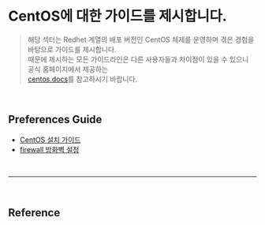 # CentOS에 대한 가이드를 제시합니다.
> 해당 섹터는 Redhet 계열의 배포 버전인 CentOS 체제를 운영하며 겪은 경험을 바탕으로 가이드를 제시합니다.  
때문에 제시하는 모든 가이드라인은 다른 사용자들과 차이점이 있을 수 있으니 공식 홈페이지에서 제공하는  
[centos.docs](https://docs.centos.org/en-US/docs/)를 참고하시기 바랍니다.  

<br/>

## Preferences Guide
- [CentOS 설치 가이드](https://github.com/ionio-dev/Dev-Docs/blob/master/OperatingSystem/Linux/Redhet/CentOS/Installation_Guide.md)
- [firewall 방화벽 설정](https://github.com/ionio-dev/Dev-Docs/tree/master/OperatingSystem/Linux/Redhet/CentOS/CentOS-Linux-release-7.7.1908-(Core)/reference/firewall)

<br/>

<hr/>

<br/>

## Reference
